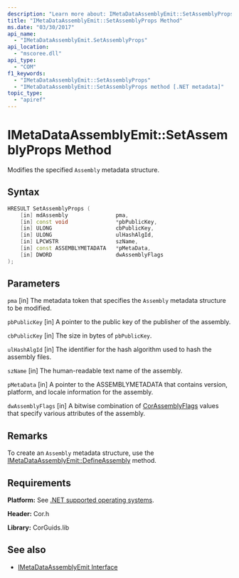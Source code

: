 ```yaml
---
description: "Learn more about: IMetaDataAssemblyEmit::SetAssemblyProps Method"
title: "IMetaDataAssemblyEmit::SetAssemblyProps Method"
ms.date: "03/30/2017"
api_name:
  - "IMetaDataAssemblyEmit.SetAssemblyProps"
api_location:
  - "mscoree.dll"
api_type:
  - "COM"
f1_keywords:
  - "IMetaDataAssemblyEmit::SetAssemblyProps"
  - "IMetaDataAssemblyEmit::SetAssemblyProps method [.NET metadata]"
topic_type:
  - "apiref"
---
```

# IMetaDataAssemblyEmit::SetAssemblyProps Method

Modifies the specified `Assembly` metadata structure.

## Syntax

```cpp
HRESULT SetAssemblyProps (
    [in] mdAssembly               pma,
    [in] const void               *pbPublicKey,
    [in] ULONG                    cbPublicKey,
    [in] ULONG                    ulHashAlgId,
    [in] LPCWSTR                  szName,
    [in] const ASSEMBLYMETADATA   *pMetaData,
    [in] DWORD                    dwAssemblyFlags
);
```

## Parameters

 `pma`
 [in] The metadata token that specifies the `Assembly` metadata structure to be modified.

 `pbPublicKey`
 [in] A pointer to the public key of the publisher of the assembly.

 `cbPublicKey`
 [in] The size in bytes of `pbPublicKey`.

 `ulHashAlgId`
 [in] The identifier for the hash algorithm used to hash the assembly files.

 `szName`
 [in] The human-readable text name of the assembly.

 `pMetaData`
 [in] A pointer to the ASSEMBLYMETADATA that contains version, platform, and locale information for the assembly.

 `dwAssemblyFlags`
 [in] A bitwise combination of [CorAssemblyFlags](../enumerations/corassemblyflags-enumeration.md) values that specify various attributes of the assembly.

## Remarks

 To create an `Assembly` metadata structure, use the [IMetaDataAssemblyEmit::DefineAssembly](imetadataassemblyemit-defineassembly-method.md) method.

## Requirements

 **Platform:** See [.NET supported operating systems](https://github.com/dotnet/core/blob/main/os-lifecycle-policy.md).

 **Header:** Cor.h

 **Library:** CorGuids.lib

## See also

- [IMetaDataAssemblyEmit Interface](imetadataassemblyemit-interface.md)
